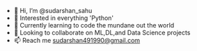 - 👋 Hi, I’m @sudarshan_sahu
- 👀 Interested in everything 'Python'   
- 🌱 Currently learning to code the mundane out the world
- 💞️ Looking to collaborate on ML,DL,and Data Science projects 
- 📫 Reach me sudarshan491990@gmail.com

<!---
sudarshan4990/Git'chya is a ✨ special ✨ repository because its `README.md` (this file) appears on your GitHub profile.
You can click the Preview link to take a look at your changes.
--->
